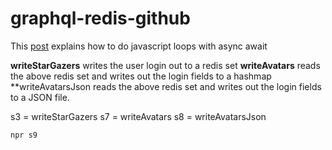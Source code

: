 # graphql-redis-github

This
[post](https://blog.lavrton.com/javascript-loops-how-to-handle-async-await-6252dd3c795)
explains how to do javascript loops with async await

**writeStarGazers** writes the user login out to a redis set
**writeAvatars** reads the above redis set and writes out the login fields
to a hashmap
**writeAvatarsJson reads the above redis set and writes out the login fields
to a JSON file.

s3 = writeStarGazers
s7 = writeAvatars
s8 = writeAvatarsJson

```
npr s9
```
